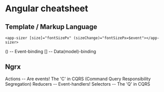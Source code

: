 # Angular cheatsheet

## Template / Markup Language

```
<app-sizer [size]="fontSizePx" (sizeChange)="fontSizePx=$event"></app-sizer>
```

() -- Event-binding
[] -- Data(model)-binding


## Ngrx

Actions     -- Are events! The 'C' in CQRS (Command Query Responsibility Segregation)
Reducers    -- Event-handlers!
Selectors   -- The 'Q' in CQRS